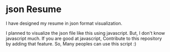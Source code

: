 json Resume
===========

I have designed my resume in json format visualization.


I planned to visualize the json file like this using javascript. But, I don't know javascript much. If you are good at javascript, Contribute to this repository by adding that feature. So, Many peoples can use this script :) 

